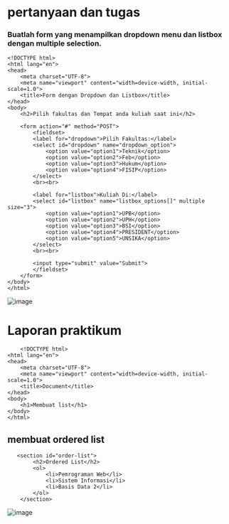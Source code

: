 <h1>pertanyaan dan tugas</h1>
<h3>Buatlah form yang menampilkan dropdown menu dan listbox dengan multiple selection.</h3>

    <!DOCTYPE html>
    <html lang="en">
    <head>
        <meta charset="UTF-8">
        <meta name="viewport" content="width=device-width, initial-scale=1.0">
        <title>Form dengan Dropdown dan Listbox</title>
    </head>
    <body>
        <h2>Pilih fakultas dan Tempat anda kuliah saat ini</h2>

        <form action="#" method="POST">
            <fieldset>
            <label for="dropdown">Pilih Fakultas:</label>
            <select id="dropdown" name="dropdown_option">
                <option value="option1">Teknik</option>
                <option value="option2">Feb</option>
                <option value="option3">Hukum</option>
                <option value="option4">FISIP</option>
            </select>
            <br><br>

            <label for="listbox">Kuliah Di:</label>
            <select id="listbox" name="listbox_options[]" multiple size="3">
                <option value="option1">UPB</option>
                <option value="option2">UPH</option>
                <option value="option3">BSI</option>
                <option value="option4">PRESIDENT</option>
                <option value="option5">UNSIKA</option>
            </select>
            <br><br>
    
            <input type="submit" value="Submit">
            </fieldset>
        </form>
    </body>
    </html>

![image](https://github.com/user-attachments/assets/d61d6414-0e0e-4dcd-afa8-564087c50e84)

<h1>Laporan praktikum</h1>

        <!DOCTYPE html>
    <html lang="en">
    <head>
        <meta charset="UTF-8">
        <meta name="viewport" content="width=device-width, initial-scale=1.0">
        <title>Document</title>
    </head>
    <body>
        <h1>Membuat list</h1>
    </body>
    </html>

<h2>membuat ordered list</h2>

       <section id="order-list">
            <h2>Ordered List</h2>
            <ol>
                <li>Pemrograman Web</li>
                <li>Sistem Informasi</li>
                <li>Basis Data 2</li>
            </ol>
        </section>
        
![image](https://github.com/user-attachments/assets/2d7427fa-bf4a-4832-8a60-5dedd78f8f2f)


